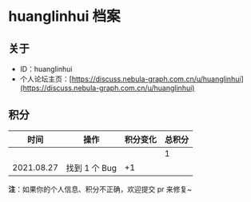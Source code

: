 # huanglinhui 档案

## 关于

- ID：huanglinhui
- 个人论坛主页：[https://discuss.nebula-graph.com.cn/u/huanglinhui](https://discuss.nebula-graph.com.cn/u/huanglinhui)

## 积分

| 时间 | 操作 | 积分变化 | 总积分  |
| --- | --- | --- | --- |
|  |  |  | 1 |
| 2021.08.27 | 找到 1 个 Bug | +1 |  |

**注**：如果你的个人信息、积分不正确，欢迎提交 pr 来修复~